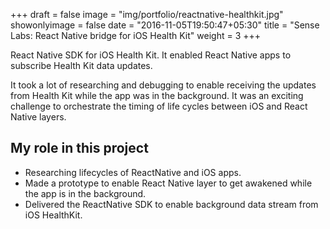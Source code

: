 +++
draft = false
image = "img/portfolio/reactnative-healthkit.jpg"
showonlyimage = false
date = "2016-11-05T19:50:47+05:30"
title = "Sense Labs: React Native bridge for iOS Health Kit"
weight = 3
+++

React Native SDK for iOS Health Kit. It enabled React Native apps to subscribe Health Kit data updates. 

<!--more-->
It took a lot of researching and debugging to enable receiving the updates from Health Kit while the app was in the background. It was an exciting challenge to orchestrate the timing of life cycles between iOS and React Native layers.


## My role in this project
- Researching lifecycles of ReactNative and iOS apps.
- Made a prototype to enable React Native layer to get awakened while the app is in the background.
- Delivered the ReactNative SDK to enable background data stream from iOS HealthKit.